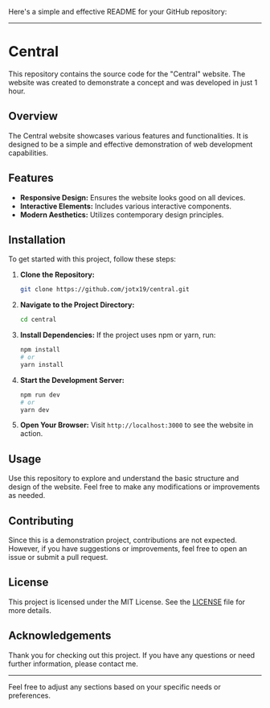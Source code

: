 Here's a simple and effective README for your GitHub repository:

---

# Central

This repository contains the source code for the "Central" website. The website was created to demonstrate a concept and was developed in just 1 hour.

## Overview

The Central website showcases various features and functionalities. It is designed to be a simple and effective demonstration of web development capabilities.

## Features

- **Responsive Design:** Ensures the website looks good on all devices.
- **Interactive Elements:** Includes various interactive components.
- **Modern Aesthetics:** Utilizes contemporary design principles.

## Installation

To get started with this project, follow these steps:

1. **Clone the Repository:**
   ```sh
   git clone https://github.com/jotx19/central.git
   ```

2. **Navigate to the Project Directory:**
   ```sh
   cd central
   ```

3. **Install Dependencies:**
   If the project uses npm or yarn, run:
   ```sh
   npm install
   # or
   yarn install
   ```

4. **Start the Development Server:**
   ```sh
   npm run dev
   # or
   yarn dev
   ```

5. **Open Your Browser:**
   Visit `http://localhost:3000` to see the website in action.

## Usage

Use this repository to explore and understand the basic structure and design of the website. Feel free to make any modifications or improvements as needed.

## Contributing

Since this is a demonstration project, contributions are not expected. However, if you have suggestions or improvements, feel free to open an issue or submit a pull request.

## License

This project is licensed under the MIT License. See the [LICENSE](LICENSE) file for more details.

## Acknowledgements

Thank you for checking out this project. If you have any questions or need further information, please contact me.

---

Feel free to adjust any sections based on your specific needs or preferences.
